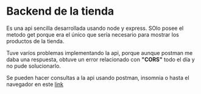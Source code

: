 # Backend de la tienda

Es una api sencilla desarrollada usando node y express. SOlo posee el metodo get porque era el único que sería necesario para mostrar los productos de la tienda.

Tuve varíos problemas implementando la api, porque aunque postman me daba una respuesta, obtuve un error relacionado con **"CORS"** todo el día y no pude solucionarlo. 

Se pueden hacer consultas a la api usando postman, insomnia o hasta el navegador en este [link]('https://backend-vanilla-ecommerce.herokuapp.com/')